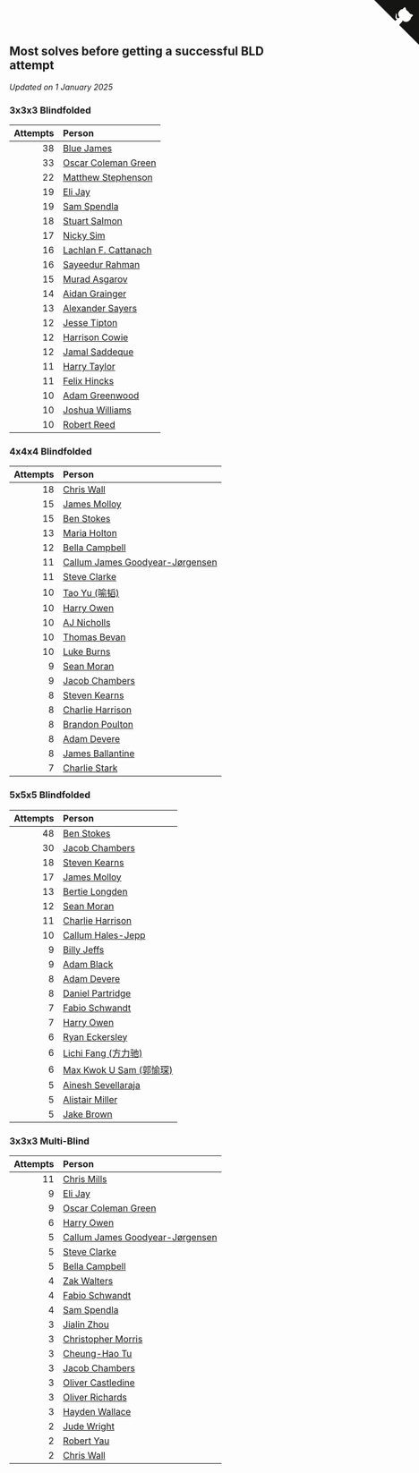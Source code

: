 ## Most solves before getting a successful BLD attempt

*Updated on  1 January 2025*


### 3x3x3 Blindfolded

| Attempts | Person |
| ---: | :--- |
| 38 | [Blue James](https://www.worldcubeassociation.org/persons/2022JAME01) |
| 33 | [Oscar Coleman Green](https://www.worldcubeassociation.org/persons/2018GREE09) |
| 22 | [Matthew Stephenson](https://www.worldcubeassociation.org/persons/2022STEP04) |
| 19 | [Eli Jay](https://www.worldcubeassociation.org/persons/2014JAYE01) |
| 19 | [Sam Spendla](https://www.worldcubeassociation.org/persons/2015SPEN01) |
| 18 | [Stuart Salmon](https://www.worldcubeassociation.org/persons/2018SALM01) |
| 17 | [Nicky Sim](https://www.worldcubeassociation.org/persons/2022SIMN02) |
| 16 | [Lachlan F. Cattanach](https://www.worldcubeassociation.org/persons/2022CATT02) |
| 16 | [Sayeedur Rahman](https://www.worldcubeassociation.org/persons/2022RAHM02) |
| 15 | [Murad Asgarov](https://www.worldcubeassociation.org/persons/2022ASGA01) |
| 14 | [Aidan Grainger](https://www.worldcubeassociation.org/persons/2018GRAI01) |
| 13 | [Alexander Sayers](https://www.worldcubeassociation.org/persons/2022SAYE01) |
| 12 | [Jesse Tipton](https://www.worldcubeassociation.org/persons/2014TIPT01) |
| 12 | [Harrison Cowie](https://www.worldcubeassociation.org/persons/2022COWI01) |
| 12 | [Jamal Saddeque](https://www.worldcubeassociation.org/persons/2023SADD01) |
| 11 | [Harry Taylor](https://www.worldcubeassociation.org/persons/2014TAYL06) |
| 11 | [Felix Hincks](https://www.worldcubeassociation.org/persons/2022HINC01) |
| 10 | [Adam Greenwood](https://www.worldcubeassociation.org/persons/2011GREE03) |
| 10 | [Joshua Williams](https://www.worldcubeassociation.org/persons/2018WILL32) |
| 10 | [Robert Reed](https://www.worldcubeassociation.org/persons/2018REED06) |

### 4x4x4 Blindfolded

| Attempts | Person |
| ---: | :--- |
| 18 | [Chris Wall](https://www.worldcubeassociation.org/persons/2011WALL02) |
| 15 | [James Molloy](https://www.worldcubeassociation.org/persons/2011MOLL01) |
| 15 | [Ben Stokes](https://www.worldcubeassociation.org/persons/2018STOK01) |
| 13 | [Maria Holton](https://www.worldcubeassociation.org/persons/2022HOLT03) |
| 12 | [Bella Campbell](https://www.worldcubeassociation.org/persons/2018CAMP17) |
| 11 | [Callum James Goodyear-Jørgensen](https://www.worldcubeassociation.org/persons/2012GOOD02) |
| 11 | [Steve Clarke](https://www.worldcubeassociation.org/persons/2015CLAR13) |
| 10 | [Tao Yu (喻韬)](https://www.worldcubeassociation.org/persons/2012YUTA01) |
| 10 | [Harry Owen](https://www.worldcubeassociation.org/persons/2017OWEN01) |
| 10 | [AJ Nicholls](https://www.worldcubeassociation.org/persons/2015NICH04) |
| 10 | [Thomas Bevan](https://www.worldcubeassociation.org/persons/2017BEVA01) |
| 10 | [Luke Burns](https://www.worldcubeassociation.org/persons/2020BURN06) |
| 9 | [Sean Moran](https://www.worldcubeassociation.org/persons/2016MORA24) |
| 9 | [Jacob Chambers](https://www.worldcubeassociation.org/persons/2017CHAM09) |
| 8 | [Steven Kearns](https://www.worldcubeassociation.org/persons/2015KEAR01) |
| 8 | [Charlie Harrison](https://www.worldcubeassociation.org/persons/2017HARR08) |
| 8 | [Brandon Poulton](https://www.worldcubeassociation.org/persons/2019POUL02) |
| 8 | [Adam Devere](https://www.worldcubeassociation.org/persons/2018DEVE02) |
| 8 | [James Ballantine](https://www.worldcubeassociation.org/persons/2018BALL01) |
| 7 | [Charlie Stark](https://www.worldcubeassociation.org/persons/2014STAR05) |

### 5x5x5 Blindfolded

| Attempts | Person |
| ---: | :--- |
| 48 | [Ben Stokes](https://www.worldcubeassociation.org/persons/2018STOK01) |
| 30 | [Jacob Chambers](https://www.worldcubeassociation.org/persons/2017CHAM09) |
| 18 | [Steven Kearns](https://www.worldcubeassociation.org/persons/2015KEAR01) |
| 17 | [James Molloy](https://www.worldcubeassociation.org/persons/2011MOLL01) |
| 13 | [Bertie Longden](https://www.worldcubeassociation.org/persons/2014LONG06) |
| 12 | [Sean Moran](https://www.worldcubeassociation.org/persons/2016MORA24) |
| 11 | [Charlie Harrison](https://www.worldcubeassociation.org/persons/2017HARR08) |
| 10 | [Callum Hales-Jepp](https://www.worldcubeassociation.org/persons/2012HALE01) |
| 9 | [Billy Jeffs](https://www.worldcubeassociation.org/persons/2012JEFF01) |
| 9 | [Adam Black](https://www.worldcubeassociation.org/persons/2022BLAC01) |
| 8 | [Adam Devere](https://www.worldcubeassociation.org/persons/2018DEVE02) |
| 8 | [Daniel Partridge](https://www.worldcubeassociation.org/persons/2022PART02) |
| 7 | [Fabio Schwandt](https://www.worldcubeassociation.org/persons/2014SCHW02) |
| 7 | [Harry Owen](https://www.worldcubeassociation.org/persons/2017OWEN01) |
| 6 | [Ryan Eckersley](https://www.worldcubeassociation.org/persons/2019ECKE02) |
| 6 | [Lichi Fang (方力驰)](https://www.worldcubeassociation.org/persons/2018FANG03) |
| 6 | [Max Kwok U Sam (郭愉琛)](https://www.worldcubeassociation.org/persons/2018SAMK01) |
| 5 | [Ainesh Sevellaraja](https://www.worldcubeassociation.org/persons/2012SEVE01) |
| 5 | [Alistair Miller](https://www.worldcubeassociation.org/persons/2017MILL12) |
| 5 | [Jake Brown](https://www.worldcubeassociation.org/persons/2020BROW01) |

### 3x3x3 Multi-Blind

| Attempts | Person |
| ---: | :--- |
| 11 | [Chris Mills](https://www.worldcubeassociation.org/persons/2014MILL04) |
| 9 | [Eli Jay](https://www.worldcubeassociation.org/persons/2014JAYE01) |
| 9 | [Oscar Coleman Green](https://www.worldcubeassociation.org/persons/2018GREE09) |
| 6 | [Harry Owen](https://www.worldcubeassociation.org/persons/2017OWEN01) |
| 5 | [Callum James Goodyear-Jørgensen](https://www.worldcubeassociation.org/persons/2012GOOD02) |
| 5 | [Steve Clarke](https://www.worldcubeassociation.org/persons/2015CLAR13) |
| 5 | [Bella Campbell](https://www.worldcubeassociation.org/persons/2018CAMP17) |
| 4 | [Zak Walters](https://www.worldcubeassociation.org/persons/2013WALT01) |
| 4 | [Fabio Schwandt](https://www.worldcubeassociation.org/persons/2014SCHW02) |
| 4 | [Sam Spendla](https://www.worldcubeassociation.org/persons/2015SPEN01) |
| 3 | [Jialin Zhou](https://www.worldcubeassociation.org/persons/2013ZHOU19) |
| 3 | [Christopher Morris](https://www.worldcubeassociation.org/persons/2013MORR03) |
| 3 | [Cheung-Hao Tu](https://www.worldcubeassociation.org/persons/2016TUCH02) |
| 3 | [Jacob Chambers](https://www.worldcubeassociation.org/persons/2017CHAM09) |
| 3 | [Oliver Castledine](https://www.worldcubeassociation.org/persons/2018CAST08) |
| 3 | [Oliver Richards](https://www.worldcubeassociation.org/persons/2022RICH02) |
| 3 | [Hayden Wallace](https://www.worldcubeassociation.org/persons/2023WALL05) |
| 2 | [Jude Wright](https://www.worldcubeassociation.org/persons/2008WRIG02) |
| 2 | [Robert Yau](https://www.worldcubeassociation.org/persons/2009YAUR01) |
| 2 | [Chris Wall](https://www.worldcubeassociation.org/persons/2011WALL02) |


<a href="https://github.com/simonkellly/wca_statistics_uk" class="github-corner" aria-label="View source on Github"><svg width="80" height="80" viewBox="0 0 250 250" style="fill:#151513; color:#fff; position: absolute; top: 0; border: 0; right: 0;" aria-hidden="true"><path d="M0,0 L115,115 L130,115 L142,142 L250,250 L250,0 Z"></path><path d="M128.3,109.0 C113.8,99.7 119.0,89.6 119.0,89.6 C122.0,82.7 120.5,78.6 120.5,78.6 C119.2,72.0 123.4,76.3 123.4,76.3 C127.3,80.9 125.5,87.3 125.5,87.3 C122.9,97.6 130.6,101.9 134.4,103.2" fill="currentColor" style="transform-origin: 130px 106px;" class="octo-arm"></path><path d="M115.0,115.0 C114.9,115.1 118.7,116.5 119.8,115.4 L133.7,101.6 C136.9,99.2 139.9,98.4 142.2,98.6 C133.8,88.0 127.5,74.4 143.8,58.0 C148.5,53.4 154.0,51.2 159.7,51.0 C160.3,49.4 163.2,43.6 171.4,40.1 C171.4,40.1 176.1,42.5 178.8,56.2 C183.1,58.6 187.2,61.8 190.9,65.4 C194.5,69.0 197.7,73.2 200.1,77.6 C213.8,80.2 216.3,84.9 216.3,84.9 C212.7,93.1 206.9,96.0 205.4,96.6 C205.1,102.4 203.0,107.8 198.3,112.5 C181.9,128.9 168.3,122.5 157.7,114.1 C157.9,116.9 156.7,120.9 152.7,124.9 L141.0,136.5 C139.8,137.7 141.6,141.9 141.8,141.8 Z" fill="currentColor" class="octo-body"></path></svg></a><style>.github-corner:hover .octo-arm{animation:octocat-wave 560ms ease-in-out}@keyframes octocat-wave{0%,100%{transform:rotate(0)}20%,60%{transform:rotate(-25deg)}40%,80%{transform:rotate(10deg)}}@media (max-width:500px){.github-corner:hover .octo-arm{animation:none}.github-corner .octo-arm{animation:octocat-wave 560ms ease-in-out}}</style>
